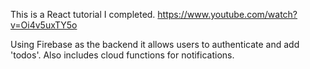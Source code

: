 This is a React tutorial I completed. https://www.youtube.com/watch?v=Oi4v5uxTY5o

Using Firebase as the backend it allows users to authenticate and add 'todos'. Also includes cloud functions for notifications. 
